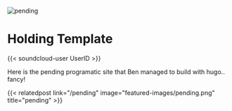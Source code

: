 ![pending](featured-images/pending.png)

# Holding Template

{{< soundcloud-user UserID >}}

Here is the pending programatic site that Ben managed to build with hugo.. fancy!

<div class="related-posts-grid">
  {{< relatedpost link="/pending" image="featured-images/pending.png" title="pending" >}}
  <!-- ... more posts ... -->
</div>
